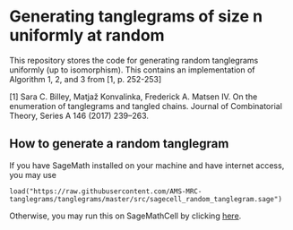 # Generating tanglegrams of size n uniformly at random

This repository stores the code for generating random tanglegrams
uniformly (up to isomorphism).  This contains an implementation of
Algorithm 1, 2, and 3 from [1, p. 252-253]

[1] Sara C. Billey, Matjaž Konvalinka, Frederick A. Matsen IV.
    On the enumeration of tanglegrams and tangled chains.
    Journal of Combinatorial Theory, Series A 146 (2017) 239–263.

## How to generate a random tanglegram

If you have SageMath installed on your machine and have internet
access, you may use

    load("https://raw.githubusercontent.com/AMS-MRC-tanglegrams/tanglegrams/master/src/sagecell_random_tanglegram.sage")


Otherwise, you may run this on SageMathCell by clicking
[here](http://sagecell.sagemath.org/?z=eJxNyjEOwjAMQNG9Ui_RKRkabwxsiLlL6V6Z1EqQkhjZrnp9BAOwfen9wri5IZs99QwgeIT0sLzfdyWJ3IyahcgVLtNtnObraNhSoSRYFf67ohoJqERQTBSplFWwbVzX3xbeNPi-67v5Y8uX3MkHzXw4_wKHljTw&lang=sage).
